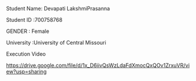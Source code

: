 Student Name: Devapati LakshmiPrasanna

Student ID :700758768

GENDER : Female

University :University of Central Missouri

Execution Video

https://drive.google.com/file/d/1x_D6iivQsWzLdaFdXmocQxQOv1ZrxuVR/view?usp=sharing

